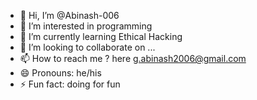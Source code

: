 - 👋 Hi, I’m @Abinash-006
- 👀 I’m interested in programming 
- 🌱 I’m currently learning Ethical Hacking
- 💞️ I’m looking to collaborate on ...
- 📫 How to reach me ? here g.abinash2006@gmail.com
- 😄 Pronouns: he/his
- ⚡ Fun fact: doing for fun

<!---
Abinash-006/Abinash-006 is a ✨ special ✨ repository because its `README.md` (this file) appears on your GitHub profile.
You can click the Preview link to take a look at your changes.
--->
